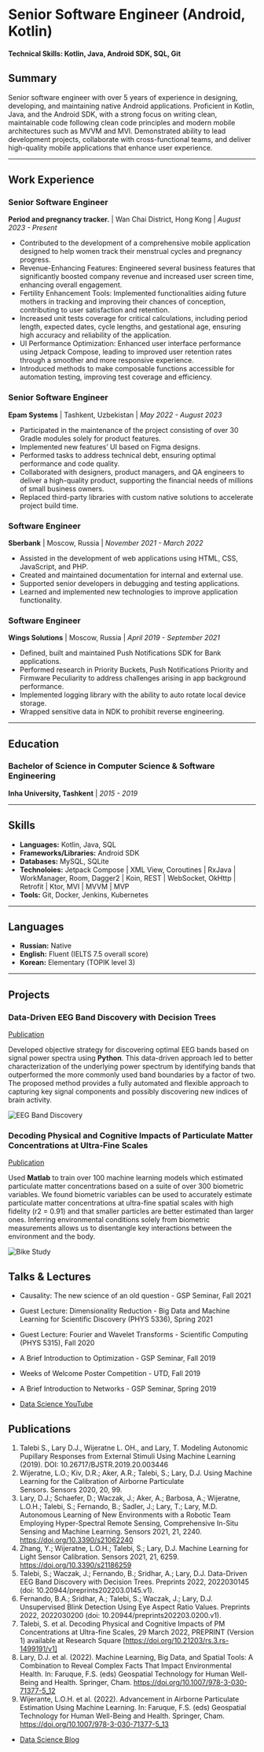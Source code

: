 # Senior Software Engineer (Android, Kotlin)

#### Technical Skills: Kotlin, Java, Android SDK, SQL, Git

## Summary
Senior software engineer with over 5 years of experience in designing, developing, and maintaining native Android applications. Proficient in Kotlin, Java, and the Android SDK, with a strong focus on writing clean, maintainable code following clean code principles and modern mobile architectures such as MVVM and MVI. Demonstrated ability to lead development projects, collaborate with cross-functional teams, and deliver high-quality mobile applications that enhance user experience.

---

## Work Experience

### Senior Software Engineer
**Period and pregnancy tracker.** | Wan Chai District, Hong Kong | *August 2023 - Present*
- Contributed to the development of a comprehensive mobile application designed to help women track their menstrual cycles and pregnancy progress.
- Revenue-Enhancing Features: Engineered several business features that significantly boosted company revenue and increased user screen time, enhancing overall engagement.
- Fertility Enhancement Tools: Implemented functionalities aiding future mothers in tracking and improving their chances of conception, contributing to user satisfaction and retention.
- Increased unit tests coverage for critical calculations, including period length, expected dates, cycle lengths, and gestational age, ensuring high accuracy and reliability of the application.
- UI Performance Optimization: Enhanced user interface performance using Jetpack Compose, leading to improved user retention rates through a smoother and more responsive experience.
- Introduced methods to make composable functions accessible for automation testing, improving test coverage and efficiency.

### Senior Software Engineer
**Epam Systems** | Tashkent, Uzbekistan | *May 2022 - August 2023*
- Participated in the maintenance of the project consisting of over 30 Gradle modules solely for product features.
- Implemented new features’ UI based on Figma designs.
- Performed tasks to address technical debt, ensuring optimal performance and code quality.
- Collaborated with designers, product managers, and QA engineers to deliver a high-quality product, supporting the financial needs of millions of small business owners.
- Replaced third-party libraries with custom native solutions to accelerate project build time.

### Software Engineer
**Sberbank** | Moscow, Russia | *November 2021 - March 2022*
- Assisted in the development of web applications using HTML, CSS, JavaScript, and PHP.
- Created and maintained documentation for internal and external use.
- Supported senior developers in debugging and testing applications.
- Learned and implemented new technologies to improve application functionality.

### Software Engineer
**Wings Solutions** | Moscow, Russia | *April 2019 - September 2021*
- Defined, built and maintained Push Notifications SDK for Bank applications.
- Performed research in Priority Buckets, Push Notifications Priority and Firmware Peculiarity to address challenges arising in app background performance.
- Implemented logging library with the ability to auto rotate local device storage.
- Wrapped sensitive data in NDK to prohibit reverse engineering.

---

## Education

### Bachelor of Science in Computer Science & Software Engineering
**Inha University, Tashkent** | *2015 - 2019*

---

## Skills

- **Languages:** Kotlin, Java, SQL
- **Frameworks/Libraries:** Android SDK
- **Databases:** MySQL, SQLite
- **Technoloies:** Jetpack Compose | XML View, Coroutines | RxJava | WorkManager, Room, Dagger2 | Koin, REST | WebSocket, OkHttp | Retrofit | Ktor, MVI | MVVM | MVP
- **Tools:** Git, Docker, Jenkins, Kubernetes

---

## Languages

- **Russian:** Native
- **English:** Fluent (IELTS 7.5 overall score)
- **Korean:** Elementary (TOPIK level 3)

---

## Projects
### Data-Driven EEG Band Discovery with Decision Trees
[Publication](https://www.mdpi.com/1424-8220/22/8/3048)

Developed objective strategy for discovering optimal EEG bands based on signal power spectra using **Python**. This data-driven approach led to better characterization of the underlying power spectrum by identifying bands that outperformed the more commonly used band boundaries by a factor of two. The proposed method provides a fully automated and flexible approach to capturing key signal components and possibly discovering new indices of brain activity.

![EEG Band Discovery](/assets/img/eeg_band_discovery.jpeg)

### Decoding Physical and Cognitive Impacts of Particulate Matter Concentrations at Ultra-Fine Scales
[Publication](https://www.mdpi.com/1424-8220/22/11/4240)

Used **Matlab** to train over 100 machine learning models which estimated particulate matter concentrations based on a suite of over 300 biometric variables. We found biometric variables can be used to accurately estimate particulate matter concentrations at ultra-fine spatial scales with high fidelity (r2 = 0.91) and that smaller particles are better estimated than larger ones. Inferring environmental conditions solely from biometric measurements allows us to disentangle key interactions between the environment and the body.

![Bike Study](/assets/img/bike_study.jpeg)

## Talks & Lectures
- Causality: The new science of an old question - GSP Seminar, Fall 2021
- Guest Lecture: Dimensionality Reduction - Big Data and Machine Learning for Scientific Discovery (PHYS 5336), Spring 2021
- Guest Lecture: Fourier and Wavelet Transforms - Scientific Computing (PHYS 5315), Fall 2020
- A Brief Introduction to Optimization - GSP Seminar, Fall 2019
- Weeks of Welcome Poster Competition - UTD, Fall 2019
- A Brief Introduction to Networks - GSP Seminar, Spring 2019

- [Data Science YouTube](https://www.youtube.com/channel/UCa9gErQ9AE5jT2DZLjXBIdA)

## Publications
1. Talebi S., Lary D.J., Wijeratne L. OH., and Lary, T. Modeling Autonomic Pupillary Responses from External Stimuli Using Machine Learning (2019). DOI: 10.26717/BJSTR.2019.20.003446
2. Wijeratne, L.O.; Kiv, D.R.; Aker, A.R.; Talebi, S.; Lary, D.J. Using Machine Learning for the Calibration of Airborne Particulate Sensors. Sensors 2020, 20, 99.
3. Lary, D.J.; Schaefer, D.; Waczak, J.; Aker, A.; Barbosa, A.; Wijeratne, L.O.H.; Talebi, S.; Fernando, B.; Sadler, J.; Lary, T.; Lary, M.D. Autonomous Learning of New Environments with a Robotic Team Employing Hyper-Spectral Remote Sensing, Comprehensive In-Situ Sensing and Machine Learning. Sensors 2021, 21, 2240. https://doi.org/10.3390/s21062240
4. Zhang, Y.; Wijeratne, L.O.H.; Talebi, S.; Lary, D.J. Machine Learning for Light Sensor Calibration. Sensors 2021, 21, 6259. https://doi.org/10.3390/s21186259
5. Talebi, S.; Waczak, J.; Fernando, B.; Sridhar, A.; Lary, D.J. Data-Driven EEG Band Discovery with Decision Trees. Preprints 2022, 2022030145 (doi: 10.20944/preprints202203.0145.v1).
6. Fernando, B.A.; Sridhar, A.; Talebi, S.; Waczak, J.; Lary, D.J. Unsupervised Blink Detection Using Eye Aspect Ratio Values. Preprints 2022, 2022030200 (doi: 10.20944/preprints202203.0200.v1).
7. Talebi, S. et al. Decoding Physical and Cognitive Impacts of PM Concentrations at Ultra-fine Scales, 29 March 2022, PREPRINT (Version 1) available at Research Square [https://doi.org/10.21203/rs.3.rs-1499191/v1]
8. Lary, D.J. et al. (2022). Machine Learning, Big Data, and Spatial Tools: A Combination to Reveal Complex Facts That Impact Environmental Health. In: Faruque, F.S. (eds) Geospatial Technology for Human Well-Being and Health. Springer, Cham. https://doi.org/10.1007/978-3-030-71377-5_12
9. Wijerante, L.O.H. et al. (2022). Advancement in Airborne Particulate Estimation Using Machine Learning. In: Faruque, F.S. (eds) Geospatial Technology for Human Well-Being and Health. Springer, Cham. https://doi.org/10.1007/978-3-030-71377-5_13

- [Data Science Blog](https://medium.com/@shawhin)
